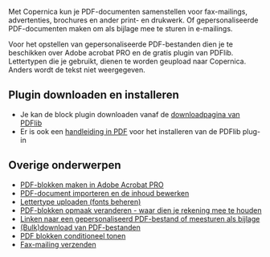 Met Copernica kun je PDF-documenten samenstellen voor fax-mailings,
advertenties, brochures en ander print- en drukwerk. Of
gepersonaliseerde PDF-documenten maken om als bijlage mee te sturen in
e-mailings.

Voor het opstellen van gepersonaliseerde PDF-bestanden dien je te
beschikken over Adobe acrobat PRO en de gratis plugin van PDFlib.
Lettertypen die je gebruikt, dienen te worden geupload naar Copernica.
Anders wordt de tekst niet weergegeven.

Plugin downloaden en installeren
--------------------------------

-   Je kan de block plugin downloaden vanaf de [downloadpagina van
    PDFlib](http://www.pdflib.com/)
-   Er is ook een [handleiding in
    PDF](http://www.pdflib.com/fileadmin/pdflib/pdf/support/How-to-install-block-plugin-4.5.pdf)
    voor het installeren van de PDFlib plug-in

Overige onderwerpen
-------------------

-   [PDF-blokken maken in Adobe Acrobat
    PRO](./create-pdf-blocks-in-adobe-acrobat-pro.md)
-   [PDF-document importeren en de inhoud
    bewerken](./import-pdf-document-and-editing-its-content.md)
-   [Lettertype uploaden (fonts
    beheren)](./uploading-fonts.md)
-   [PDF-blokken opmaak veranderen - waar dien je rekening mee te
    houden](./pdf-blokken-opmaak-veranderen-waar-dien-je-rekening-mee-te-houden.md)
-   [Linken naar een gepersonaliseerd PDF-bestand of meesturen als
    bijlage](./linking-to-a-personalized-pdf-file-or-send-as-an-attachment.md)
-   [(Bulk)download van
    PDF-bestanden](./bulk-download-van-pdf-bestanden.md)
-   [PDF blokken conditioneel
    tonen](./conditionally-show-pdf-blocks.md)
-   [Fax-mailing
    verzenden](./sending-a-fax-mass-mailing.md)

